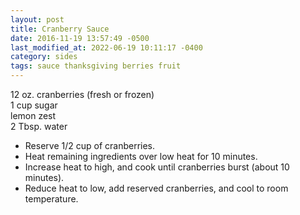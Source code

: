 ```yaml
---
layout: post
title: Cranberry Sauce
date: 2016-11-19 13:57:49 -0500
last_modified_at: 2022-06-19 10:11:17 -0400
category: sides
tags: sauce thanksgiving berries fruit
---
```

12 oz. cranberries (fresh or frozen)  
1 cup sugar  
lemon zest  
2 Tbsp. water  

  * Reserve 1/2 cup of cranberries.
  * Heat remaining ingredients over low heat for 10 minutes.
  * Increase heat to high, and cook until cranberries burst (about 10 minutes).
  * Reduce heat to low, add reserved cranberries, and cool to room temperature.

